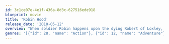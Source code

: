 ```yaml
---
id: 3c1ce07e-4e1f-436a-8d3c-627516ede918
blueprint: movie
title: 'Robin Hood'
release_date: '2010-05-12'
overview: "When soldier Robin happens upon the dying Robert of Loxley, he promises to return the man's sword to his family in Nottingham. There, he assumes Robert's identity; romances his widow, Marion; and draws the ire of the town's sheriff and King John's henchman, Godfrey."
genres: '[{"id": 28, "name": "Action"}, {"id": 12, "name": "Adventure"}]'
---
```

